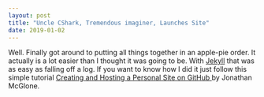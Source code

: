 ```yaml
---
layout: post
title: "Uncle CShark, Tremendous imaginer, Launches Site"
date: 2019-01-02
---
```


Well. Finally got around to putting all things together in an apple-pie order. It actually is a lot easier than I thought it was going to be. With [Jekyll](http://jekyllrb.com) that was as easy as falling off a log. If you want to know how I did it just follow this simple tutorial [Creating and Hosting a Personal Site on GitHub ](http://jmcglone.com/guides/github-pages/) by Jonathan McGlone.
 
